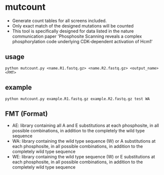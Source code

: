 # mutcount
- Generate count tables for all screens included.
- Only exact match of the designed mutations will be counted
- This tool is specifically designed for data listed in the nature communication paper 'Phosphosite Scanning reveals a complex phosphorylation code underlying CDK-dependent activation of Hcm1'

## usage
`python mutcount.py <name.R1.fastq.gz> <name.R2.fastq.gz> <output_name> <FMT>`

## example
`python mutcount.py example.R1.fastq.gz example.R2.fastq.gz test WA`

## FMT (Format)
- AE: library containing all A and E substitutions at each phosphosite, in all possible combinations, in addition to the completely the wild type sequence
- WA: library containing the wild type sequence (W) or A substitutions at each phosphosite, in all possible combinations, in addition to the completely wild type sequence
- WE: library containing the wild type sequence (W) or E substitutions at each phosphosite, in all possible combinations, in addition to the completely wild type sequence

